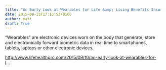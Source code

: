 ```yaml
---
title: "An Early Look at Wearables for Life &amp; Living Benefits Insurance"
date: 2015-09-23T17:13:53+0100
author: matt
draft: True
---
```

“Wearables” are electronic devices worn on the body that generate, store and electronically forward biometric data in real time to smartphones, tablets, laptops or other electronic devices.

http://www.lifehealthpro.com/2015/09/10/an-early-look-at-wearables-for-l...
